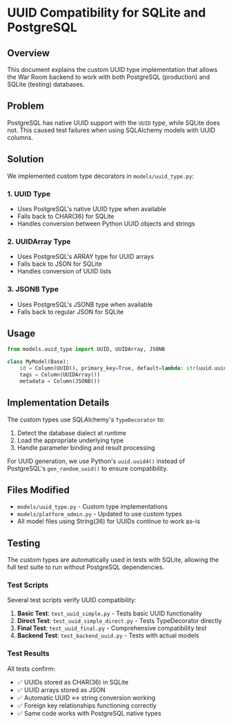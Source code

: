# UUID Compatibility for SQLite and PostgreSQL

## Overview

This document explains the custom UUID type implementation that allows the War Room backend to work with both PostgreSQL (production) and SQLite (testing) databases.

## Problem

PostgreSQL has native UUID support with the `UUID` type, while SQLite does not. This caused test failures when using SQLAlchemy models with UUID columns.

## Solution

We implemented custom type decorators in `models/uuid_type.py`:

### 1. UUID Type
- Uses PostgreSQL's native UUID type when available
- Falls back to CHAR(36) for SQLite
- Handles conversion between Python UUID objects and strings

### 2. UUIDArray Type
- Uses PostgreSQL's ARRAY type for UUID arrays
- Falls back to JSON for SQLite
- Handles conversion of UUID lists

### 3. JSONB Type
- Uses PostgreSQL's JSONB type when available
- Falls back to regular JSON for SQLite

## Usage

```python
from models.uuid_type import UUID, UUIDArray, JSONB

class MyModel(Base):
    id = Column(UUID(), primary_key=True, default=lambda: str(uuid.uuid4()))
    tags = Column(UUIDArray())
    metadata = Column(JSONB())
```

## Implementation Details

The custom types use SQLAlchemy's `TypeDecorator` to:
1. Detect the database dialect at runtime
2. Load the appropriate underlying type
3. Handle parameter binding and result processing

For UUID generation, we use Python's `uuid.uuid4()` instead of PostgreSQL's `gen_random_uuid()` to ensure compatibility.

## Files Modified

- `models/uuid_type.py` - Custom type implementations
- `models/platform_admin.py` - Updated to use custom types
- All model files using String(36) for UUIDs continue to work as-is

## Testing

The custom types are automatically used in tests with SQLite, allowing the full test suite to run without PostgreSQL dependencies.

### Test Scripts

Several test scripts verify UUID compatibility:

1. **Basic Test**: `test_uuid_simple.py` - Tests basic UUID functionality
2. **Direct Test**: `test_uuid_simple_direct.py` - Tests TypeDecorator directly  
3. **Final Test**: `test_uuid_final.py` - Comprehensive compatibility test
4. **Backend Test**: `test_backend_uuid.py` - Tests with actual models

### Test Results

All tests confirm:
- ✅ UUIDs stored as CHAR(36) in SQLite
- ✅ UUID arrays stored as JSON
- ✅ Automatic UUID ↔ string conversion working
- ✅ Foreign key relationships functioning correctly
- ✅ Same code works with PostgreSQL native types